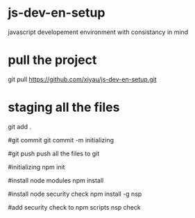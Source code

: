 # js-dev-en-setup
javascript developement environment with consistancy in mind

# pull the project
git pull https://github.com/xiyau/js-dev-en-setup.git

# staging all the files
git add .

#git commit 
git commit -m initializing

#git push 
push all the files to git

#initializing
npm init

#install node modules
npm install

#install node security check
npm install -g nsp

#add security check to npm scripts
nsp check
